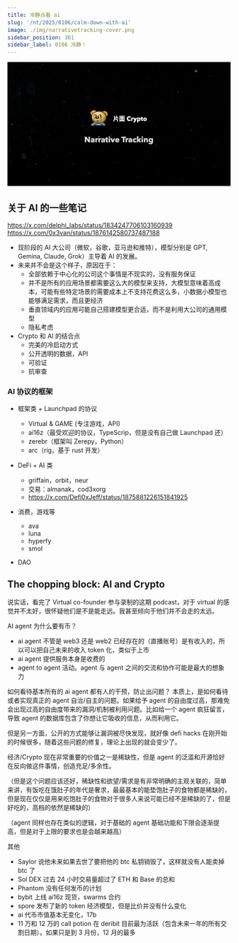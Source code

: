 ```yaml
---
title: 冷静点看 ai
slug: '/nt/2025/0106/calm-down-with-ai'
image: ./img/narrativetracking-cover.png
sidebar_position: 361
sidebar_label: 0106 冷静！
---
```


![Narrative Tracking](./img/narrativetracking-cover.png "Narrative Tracking")

## 关于 AI 的一些笔记

https://x.com/delphi_labs/status/1834247706103160939
https://x.com/0x3van/status/1876142580737487188

- 现阶段的 AI 大公司（微软，谷歌，亚马逊和推特），模型分别是 GPT, Gemina, Claude, Grok）主导着 AI 的发展。
- 未来并不会是这个样子，原因在于：
  - 全部依赖于中心化的公司这个事情是不现实的，没有服务保证
  - 并不是所有的应用场景都需要这么大的模型来支持，大模型意味着高成本，可能有些特定场景的需要成本上不支持花费这么多，小数据小模型也能够满足需求，而且更经济
  - 垂直领域内的应用可能自己搭建模型更合适，而不是利用大公司的通用模型
  - 隐私考虑
- Crypto 和 AI 的结合点
  - 完美的冷启动方式
  - 公开透明的数据，API
  - 可验证
  - 抗审查


### AI 协议的框架

- 框架类 + Launchpad 的协议
  - Virtual & GAME (专注游戏，API)
  - ai16z（最受欢迎的协议，TypeScrip，但是没有自己做 Launchpad 还）
  - zerebr（框架叫 Zerepy，Python）
  - arc（rig，基于 rust 开发）

- DeFi + AI 类
  - griffain，orbit，neur
  - 交易：almanak，cod3xorg
  - https://x.com/Defi0xJeff/status/1875881226151841925

- 消费，游戏等
  - ava
  - luna
  - hyperfy
  - smol
- DAO

## The chopping block: AI and Crypto

说实话，看完了 Virtual co-founder 参与录制的这期 podcast，对于 virtual 的感觉并不太好，很怀疑他们是不是能走远。我甚至倾向于他们并不会走的太远。

AI agent 为什么要有币？
- ai agent 不管是 web3 还是 web2 已经存在的（直播账号）是有收入的，所以可以把自己未来的收入 token 化，类似于上市
- ai agent 提供服务本身是收费的 
- agent to agent 活动。agent 与 agent 之间的交流和协作可能是最大的想象力

如何看待基本所有的 ai agent 都有人的干预，防止出问题？
本质上，是如何看待或者实现真正的  agent 自治/自主的问题。如果给予 agent 的自由度过高，那难免会出现过高的自由度带来的漏洞/机制被利用问题。比如给一个 agent 疯狂留言，导致 agent 的数据库包含了你想让它吸收的信息，从而利用它。

但是另一方面，公开的方式能够让漏洞被尽快发现，就好像 defi hacks 在刚开始的时候很多，随着这些问题的修复，理论上出现的就会变少了。

经济/Crypto 现在非常重要的价值之一是稀缺性，但是 agent 的泛滥和开源恰好在反向做这件事情，创造充足/多余性。

（但是这个问题应该还好，稀缺性和欲望/需求是有非常明确的主观关联的，简单来讲，有饭吃在饿肚子的年代是奢求，最最基本的能垫饱肚子的食物都是稀缺的，但是现在仅仅是用来吃饱肚子的食物对于很多人来说可能已经不是稀缺的了，但是好吃的，高档的依然是稀缺的）

（agent 同样也存在类似的逻辑，对于基础的 agent 基础功能和下限会逐渐提高，但是对于上限的要求也是会越来越高）


其他
- Saylor 说他未来如果去世了要把他的 btc 私钥销毁了，这样就没有人能卖掉 btc 了
- Sol DEX 过去 24 小时交易量超过了 ETH 和 Base 的总和
- Phantom 没有任何发币的计划
- bybit 上线 ai16z 现货，swarms 合约
- spore 发布了新的 token 经济模型，但是比价并没有什么变化
- ai 代币市值基本无变化，17b
- 11 万和 12 万的 call potion 在 deribit 目前最为活跃（包含未来一年的所有交割日期）。如果只是到 3 月份，12 月的最多

